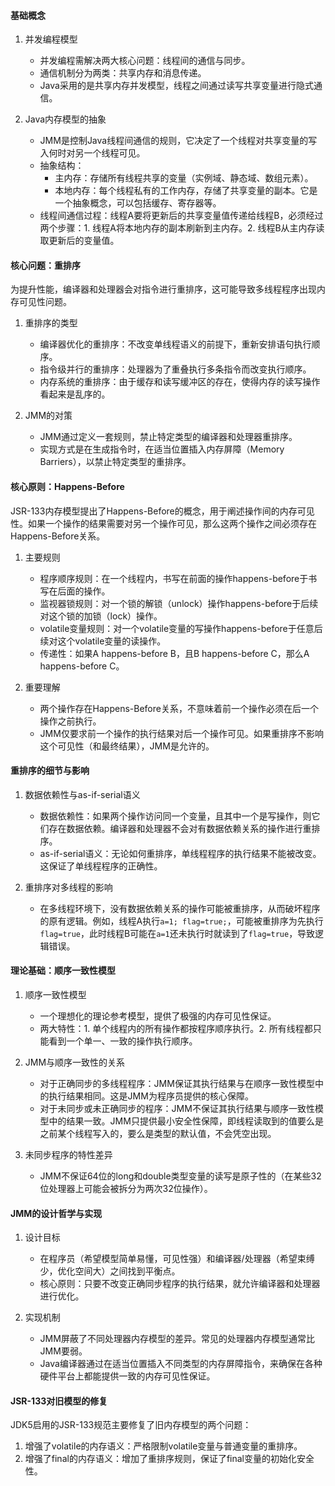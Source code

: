 
#### 基础概念

1.  并发编程模型
    *   并发编程需解决两大核心问题：线程间的通信与同步。
    *   通信机制分为两类：共享内存和消息传递。
    *   Java采用的是共享内存并发模型，线程之间通过读写共享变量进行隐式通信。

2.  Java内存模型的抽象
    *   JMM是控制Java线程间通信的规则，它决定了一个线程对共享变量的写入何时对另一个线程可见。
    *   抽象结构：
        *   主内存：存储所有线程共享的变量（实例域、静态域、数组元素）。
        *   本地内存：每个线程私有的工作内存，存储了共享变量的副本。它是一个抽象概念，可以包括缓存、寄存器等。
    *   线程间通信过程：线程A要将更新后的共享变量值传递给线程B，必须经过两个步骤：1. 线程A将本地内存的副本刷新到主内存。2. 线程B从主内存读取更新后的变量值。

#### 核心问题：重排序

为提升性能，编译器和处理器会对指令进行重排序，这可能导致多线程程序出现内存可见性问题。

1.  重排序的类型
    *   编译器优化的重排序：不改变单线程语义的前提下，重新安排语句执行顺序。
    *   指令级并行的重排序：处理器为了重叠执行多条指令而改变执行顺序。
    *   内存系统的重排序：由于缓存和读写缓冲区的存在，使得内存的读写操作看起来是乱序的。

2.  JMM的对策
    *   JMM通过定义一套规则，禁止特定类型的编译器和处理器重排序。
    *   实现方式是在生成指令时，在适当位置插入内存屏障（Memory Barriers），以禁止特定类型的重排序。

#### 核心原则：Happens-Before

JSR-133内存模型提出了Happens-Before的概念，用于阐述操作间的内存可见性。如果一个操作的结果需要对另一个操作可见，那么这两个操作之间必须存在Happens-Before关系。

1.  主要规则
    *   程序顺序规则：在一个线程内，书写在前面的操作happens-before于书写在后面的操作。
    *   监视器锁规则：对一个锁的解锁（unlock）操作happens-before于后续对这个锁的加锁（lock）操作。
    *   volatile变量规则：对一个volatile变量的写操作happens-before于任意后续对这个volatile变量的读操作。
    *   传递性：如果A happens-before B，且B happens-before C，那么A happens-before C。

2.  重要理解
    *   两个操作存在Happens-Before关系，不意味着前一个操作必须在后一个操作之前执行。
    *   JMM仅要求前一个操作的执行结果对后一个操作可见。如果重排序不影响这个可见性（和最终结果），JMM是允许的。

#### 重排序的细节与影响

1.  数据依赖性与as-if-serial语义
    *   数据依赖性：如果两个操作访问同一个变量，且其中一个是写操作，则它们存在数据依赖。编译器和处理器不会对有数据依赖关系的操作进行重排序。
    *   as-if-serial语义：无论如何重排序，单线程程序的执行结果不能被改变。这保证了单线程程序的正确性。

2.  重排序对多线程的影响
    *   在多线程环境下，没有数据依赖关系的操作可能被重排序，从而破坏程序的原有逻辑。例如，线程A执行`a=1; flag=true;`，可能被重排序为先执行`flag=true`，此时线程B可能在`a=1`还未执行时就读到了`flag=true`，导致逻辑错误。

#### 理论基础：顺序一致性模型

1.  顺序一致性模型
    *   一个理想化的理论参考模型，提供了极强的内存可见性保证。
    *   两大特性：1. 单个线程内的所有操作都按程序顺序执行。2. 所有线程都只能看到一个单一、一致的操作执行顺序。

2.  JMM与顺序一致性的关系
    *   对于正确同步的多线程程序：JMM保证其执行结果与在顺序一致性模型中的执行结果相同。这是JMM为程序员提供的核心保障。
    *   对于未同步或未正确同步的程序：JMM不保证其执行结果与顺序一致性模型中的结果一致。JMM只提供最小安全性保障，即线程读取到的值要么是之前某个线程写入的，要么是类型的默认值，不会凭空出现。

3.  未同步程序的特性差异
    *   JMM不保证64位的long和double类型变量的读写是原子性的（在某些32位处理器上可能会被拆分为两次32位操作）。

#### JMM的设计哲学与实现

1.  设计目标
    *   在程序员（希望模型简单易懂，可见性强）和编译器/处理器（希望束缚少，优化空间大）之间找到平衡点。
    *   核心原则：只要不改变正确同步程序的执行结果，就允许编译器和处理器进行优化。

2.  实现机制
    *   JMM屏蔽了不同处理器内存模型的差异。常见的处理器内存模型通常比JMM要弱。
    *   Java编译器通过在适当位置插入不同类型的内存屏障指令，来确保在各种硬件平台上都能提供一致的内存可见性保证。

#### JSR-133对旧模型的修复

JDK5启用的JSR-133规范主要修复了旧内存模型的两个问题：
1.  增强了volatile的内存语义：严格限制volatile变量与普通变量的重排序。
2.  增强了final的内存语义：增加了重排序规则，保证了final变量的初始化安全性。